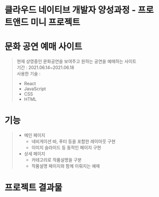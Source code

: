 # 클라우드 네이티브 개발자 양성과정 - 프로트앤드 미니 프로젝트
  
# 문화 공연 예매 사이트
> 현재 상영중인 문화공연을 보여주고 원하는 공연을 예매하는 사이트  
> 기간 : 2021.06.14~2021.06.18  
> 사용한 기술 : 
>* React  
>* JavaScript  
>* CSS  
>* HTML  
  
# 기능
> * 메인 페이지  
>   + 네비게이션 바, 푸터 등을 포함한 레이아웃 구현  
>   + 이미지 슬라이드 등 동적인 페이지 구현  
> * 상세 페이지  
>   + 카테고리로 작품설명을 구분  
>   + 작품설명 페이지와 함께 이뤄지는 예매
  
# 프로젝트 결과물
